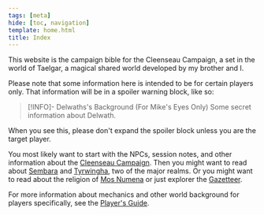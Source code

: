 ```yaml
---
tags: [meta]
hide: [toc, navigation]
template: home.html
title: Index
---
```


This website is the campaign bible for the Cleenseau Campaign, a set in the world of Taelgar, a magical shared world developed by my brother and I. 

Please note that some information here is intended to be for certain players only. That information will be in a spoiler warning block, like so:

>[!INFO]- Delwaths's Background (For Mike's Eyes Only)
> Some secret information about Delwath.

When you see this, please don't expand the spoiler block unless you are the target player.

You most likely want to start with the NPCs, session notes, and other information about the [Cleenseau Campaign](<campaigns/cleenseau-campaign/cleenseau-campaign.md>). Then you might want to read about [Sembara](<gazetteer/greater-sembara/sembara/sembara.md>) and [Tyrwingha](<gazetteer/greater-sembara/tyrwingha/tyrwingha.md>), two of the major realms. Or you might want to read about the religion of [Mos Numena](<cosmology/religions/mos-numena.md>) or just explorer the [Gazetteer](<gazetteer/gazetteer.md>). 

For more information about mechanics and other world background for players specifically, see the [Player's Guide](<campaigns/player-s-guide.md>). 